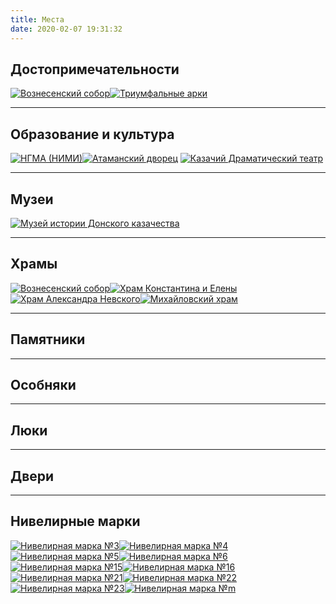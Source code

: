 ```yaml
---
title: Места
date: 2020-02-07 19:31:32
---
```


## Достопримечательности
[![Вознесенский собор](sobor.jpg#thumbnail "Вознесенский собор")](./sobor)[![Триумфальные арки](arka.jpg#thumbnail "Триумфальные арки")](./arki)
***
## Образование и культура
[![НГМА (НИМИ)](nimi.jpg#thumbnail "НГМА (НИМИ)")](./nimi)[![Атаманский дворец](ataman.jpg#thumbnail "Атаманский дворец")](./ataman) [![Казачий Драматический театр](teatr.jpg#thumbnail "Казачий Драматический театр")](./teatr)
***
## Музеи
[![Музей истории Донского казачества](museum.jpg#thumbnail "Музей истории Донского казачества")](./museum)
***
## Храмы
[![Вознесенский собор](sobor.jpg#thumbnail "Вознесенский собор")](./sobor)[![Храм Константина и Елены](konst-elena.jpg#thumbnail "Храм Константина и Елены")](./khramy#konstantin-elena)[![Храм Александра Невского](nevskogo.jpg#thumbnail "Храм Александра Невского")](./khramy#aleksandr-nevskiy)[![Михайловский храм](mikhailovskiy.jpg#thumbnail "Михайловский храм")](./khramy#mikhailovskiy)
***
## Памятники
***
## Особняки
***
## Люки
***
## Двери
***
## Нивелирные марки
[![Нивелирная марка №3](marki/3.jpg#thumbnail "Нивелирная марка №3")](./marki)[![Нивелирная марка №4](marki/4.jpg#thumbnail "Нивелирная марка №4")](./marki)[![Нивелирная марка №5](marki/5.jpg#thumbnail "Нивелирная марка №5")](./marki)[![Нивелирная марка №6](marki/6.jpg#thumbnail "Нивелирная марка №6")](./marki)[![Нивелирная марка №15](marki/15.jpg#thumbnail "Нивелирная марка №15")](./marki)[![Нивелирная марка №16](marki/16.jpg#thumbnail "Нивелирная марка №16")](./marki)[![Нивелирная марка №21](marki/21.jpg#thumbnail "Нивелирная марка №21")](./marki)[![Нивелирная марка №22](marki/22.jpg#thumbnail "Нивелирная марка №22")](./marki)[![Нивелирная марка №23](marki/23.jpg#thumbnail "Нивелирная марка №23")](./marki)[![Нивелирная марка №m](marki/m.jpg#thumbnail "Нивелирная марка №m")](./marki)